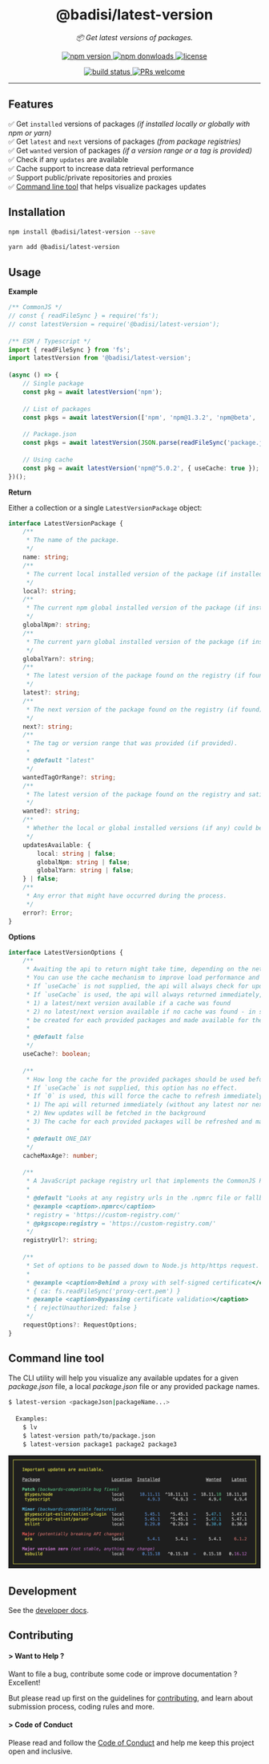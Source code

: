 <h1 align="center">
    @badisi/latest-version
</h1>

<p align="center">
    <i>📦 Get latest versions of packages.</i><br/>
</p>

<p align="center">
    <a href="https://www.npmjs.com/package/@badisi/latest-version">
        <img src="https://img.shields.io/npm/v/@badisi/latest-version.svg?color=blue&logo=npm" alt="npm version" />
    </a>
    <a href="https://npmcharts.com/compare/@badisi/latest-version?minimal=true">
        <img src="https://img.shields.io/npm/dw/@badisi/latest-version.svg?color=7986CB&logo=npm" alt="npm donwloads" />
    </a>
    <a href="https://github.com/badisi/latest-version/blob/main/LICENSE">
        <img src="https://img.shields.io/npm/l/@badisi/latest-version.svg?color=ff69b4" alt="license" />
    </a>
</p>

<p align="center">
    <a href="https://github.com/Badisi/latest-version/actions/workflows/ci_tests.yml">
        <img src="https://github.com/Badisi/latest-version/actions/workflows/ci_tests.yml/badge.svg" alt="build status" />
    </a>
    <a href="https://github.com/badisi/latest-version/blob/main/CONTRIBUTING.md#-submitting-a-pull-request-pr">
        <img src="https://img.shields.io/badge/PRs-welcome-brightgreen.svg" alt="PRs welcome" />
    </a>
</p>

<hr/>

## Features

✅ Get `installed` versions of packages *(if installed locally or globally with npm or yarn)*<br/>
✅ Get `latest` and `next` versions of packages *(from package registries)*<br/>
✅ Get `wanted` version of packages *(if a version range or a tag is provided)*<br/>
✅ Check if any `updates` are available<br/>
✅ Cache support to increase data retrieval performance<br/>
✅ Support public/private repositories and proxies<br/>
✅ [Command line tool](#tool) that helps visualize packages updates<br/>

## Installation

```sh
npm install @badisi/latest-version --save
```

```sh
yarn add @badisi/latest-version
```

## Usage

__Example__

```ts
/** CommonJS */
// const { readFileSync } = require('fs');
// const latestVersion = require('@badisi/latest-version');

/** ESM / Typescript */
import { readFileSync } from 'fs';
import latestVersion from '@badisi/latest-version';

(async () => {
    // Single package
    const pkg = await latestVersion('npm');

    // List of packages
    const pkgs = await latestVersion(['npm', 'npm@1.3.2', 'npm@beta', '@scope/name@^5.0.2']);

    // Package.json
    const pkgs = await latestVersion(JSON.parse(readFileSync('package.json').toString()));

    // Using cache
    const pkg = await latestVersion('npm@^5.0.2', { useCache: true });
})();
```

__Return__

Either a collection or a single `LatestVersionPackage` object:

```ts
interface LatestVersionPackage {
    /**
     * The name of the package.
     */
    name: string;
    /**
     * The current local installed version of the package (if installed).
     */
    local?: string;
    /**
     * The current npm global installed version of the package (if installed).
     */
    globalNpm?: string;
    /**
     * The current yarn global installed version of the package (if installed).
     */
    globalYarn?: string;
    /**
     * The latest version of the package found on the registry (if found).
     */
    latest?: string;
    /**
     * The next version of the package found on the registry (if found).
     */
    next?: string;
    /**
     * The tag or version range that was provided (if provided).
     *
     * @default "latest"
     */
    wantedTagOrRange?: string;
    /**
     * The latest version of the package found on the registry and satisfied by the wanted tag or version range.
     */
    wanted?: string;
    /**
     * Whether the local or global installed versions (if any) could be upgraded or not, based on the wanted version.
     */
    updatesAvailable: {
        local: string | false;
        globalNpm: string | false;
        globalYarn: string | false;
    } | false;
    /**
     * Any error that might have occurred during the process.
     */
    error?: Error;
}
```

__Options__

```ts
interface LatestVersionOptions {
    /**
     * Awaiting the api to return might take time, depending on the network, and might impact your package loading performance.
     * You can use the cache mechanism to improve load performance and reduce unnecessary network requests.
     * If `useCache` is not supplied, the api will always check for updates and wait for every requests to return before returning itself.
     * If `useCache` is used, the api will always returned immediately, with either (for each provided packages):
     * 1) a latest/next version available if a cache was found
     * 2) no latest/next version available if no cache was found - in such case updates will be fetched in the background and a cache will
     * be created for each provided packages and made available for the next call to the api.
     *
     * @default false
     */
    useCache?: boolean;

    /**
     * How long the cache for the provided packages should be used before being refreshed (in milliseconds).
     * If `useCache` is not supplied, this option has no effect.
     * If `0` is used, this will force the cache to refresh immediately:
     * 1) The api will returned immediately (without any latest nor next version available for the provided packages)
     * 2) New updates will be fetched in the background
     * 3) The cache for each provided packages will be refreshed and made available for the next call to the api
     *
     * @default ONE_DAY
     */
    cacheMaxAge?: number;

    /**
     * A JavaScript package registry url that implements the CommonJS Package Registry specification.
     *
     * @default "Looks at any registry urls in the .npmrc file or fallback to the default npm registry instead"
     * @example <caption>.npmrc</caption>
     * registry = 'https://custom-registry.com/'
     * @pkgscope:registry = 'https://custom-registry.com/'
     */
    registryUrl?: string;

    /**
     * Set of options to be passed down to Node.js http/https request.
     *
     * @example <caption>Behind a proxy with self-signed certificate</caption>
     * { ca: fs.readFileSync('proxy-cert.pem') }
     * @example <caption>Bypassing certificate validation</caption>
     * { rejectUnauthorized: false }
     */
    requestOptions?: RequestOptions;
}
```


## Command line tool

The CLI utility will help you visualize any available updates for a given *package.json* file, a local *package.json* file or any provided package names.

```sh
$ latest-version <packageJson|packageName...>

  Examples:
    $ lv
    $ latest-version path/to/package.json
    $ latest-version package1 package2 package3
```

![CLI utility preview][clipreview]



## Development

See the [developer docs][developer].


## Contributing

#### > Want to Help ?

Want to file a bug, contribute some code or improve documentation ? Excellent!

But please read up first on the guidelines for [contributing][contributing], and learn about submission process, coding rules and more.

#### > Code of Conduct

Please read and follow the [Code of Conduct][codeofconduct] and help me keep this project open and inclusive.




[clipreview]: https://github.com/badisi/latest-version/blob/main/cli_preview.png
[developer]: https://github.com/badisi/latest-version/blob/main/DEVELOPER.md
[contributing]: https://github.com/badisi/latest-version/blob/main/CONTRIBUTING.md
[codeofconduct]: https://github.com/badisi/latest-version/blob/main/CODE_OF_CONDUCT.md
